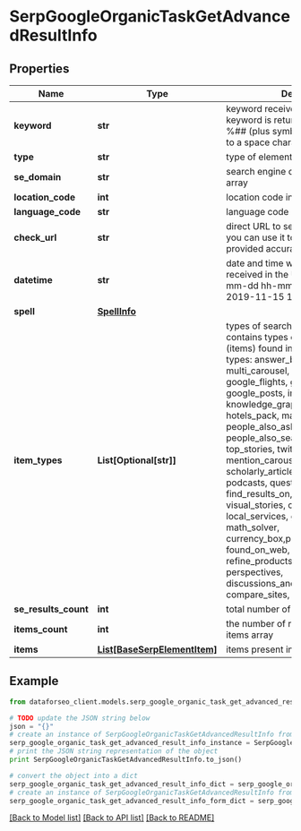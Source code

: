 # SerpGoogleOrganicTaskGetAdvancedResultInfo


## Properties

Name | Type | Description | Notes
------------ | ------------- | ------------- | -------------
**keyword** | **str** | keyword received in a POST array the keyword is returned with decoded %## (plus symbol ‘+’ will be decoded to a space character) | [optional] 
**type** | **str** | type of element | [optional] 
**se_domain** | **str** | search engine domain in a POST array | [optional] 
**location_code** | **int** | location code in a POST array | [optional] 
**language_code** | **str** | language code in a POST array | [optional] 
**check_url** | **str** | direct URL to search engine results you can use it to make sure that we provided accurate results | [optional] 
**datetime** | **str** | date and time when the result was received in the UTC format: “yyyy-mm-dd hh-mm-ss +00:00” example: 2019-11-15 12:57:46 +00:00 | [optional] 
**spell** | [**SpellInfo**](SpellInfo.md) |  | [optional] 
**item_types** | **List[Optional[str]]** | types of search results in SERP contains types of search results (items) found in SERP. possible item types: answer_box, app, carousel, multi_carousel, featured_snippet, google_flights, google_reviews, google_posts, images, jobs, knowledge_graph, local_pack, hotels_pack, map, organic, paid, people_also_ask, related_searches, people_also_search, shopping, top_stories, twitter, video, events, mention_carousel, recipes, top_sights, scholarly_articles, popular_products, podcasts, questions_and_answers, find_results_on, stocks_box, visual_stories, commercial_units, local_services, google_hotels, math_solver, currency_box,product_considerations, found_on_web, short_videos, refine_products, explore_brands, perspectives, discussions_and_forums, compare_sites, courses, ai_overview | [optional] 
**se_results_count** | **int** | total number of results in SERP | [optional] 
**items_count** | **int** | the number of results returned in the items array | [optional] 
**items** | [**List[BaseSerpElementItem]**](BaseSerpElementItem.md) | items present in the element | [optional] 

## Example

```python
from dataforseo_client.models.serp_google_organic_task_get_advanced_result_info import SerpGoogleOrganicTaskGetAdvancedResultInfo

# TODO update the JSON string below
json = "{}"
# create an instance of SerpGoogleOrganicTaskGetAdvancedResultInfo from a JSON string
serp_google_organic_task_get_advanced_result_info_instance = SerpGoogleOrganicTaskGetAdvancedResultInfo.from_json(json)
# print the JSON string representation of the object
print SerpGoogleOrganicTaskGetAdvancedResultInfo.to_json()

# convert the object into a dict
serp_google_organic_task_get_advanced_result_info_dict = serp_google_organic_task_get_advanced_result_info_instance.to_dict()
# create an instance of SerpGoogleOrganicTaskGetAdvancedResultInfo from a dict
serp_google_organic_task_get_advanced_result_info_form_dict = serp_google_organic_task_get_advanced_result_info.from_dict(serp_google_organic_task_get_advanced_result_info_dict)
```
[[Back to Model list]](../README.md#documentation-for-models) [[Back to API list]](../README.md#documentation-for-api-endpoints) [[Back to README]](../README.md)


